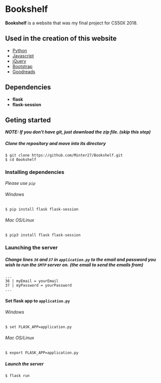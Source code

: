
# Bookshelf

**Bookshelf** is a website that was my final project for CS50X 2018.

## Used in the creation of this website
* [Python](https://www.python.org/)
* [Javascript](https://www.javascript.com/)
* [jQuery](https://jquery.com/)
* [Bootstrap](https://getbootstrap.com/)
* [Goodreads](https://www.goodreads.com/)

## Dependencies 
- **flask**
- **flask-session**

## Geting started

**_NOTE: If you don't have git, just download the zip file. (skip this step)_**

##### Clone the repository and move into its directory
```
$ git clone https://github.com/Minter27/Bookshelf.git 
$ cd Bookshelf
```

### Installing dependencies

*Please use `pip`*
###### Windows
```
$ pip install flask flask-session
```
###### Mac OS/Linux
```
$ pip3 install flask flask-session
```

### Launching the server

##### Change lines `36` and `37` in `application.py` to the email and password you wish to run the `SMTP` server on. (the email to send the emails from)
```
...
36 | myEmail = yourEmail
37 | myPassword = yourPassword
...
```
#### Set flask app to `application.py`
###### Windows
```
$ set FLASK_APP=application.py
```
###### Mac OS/Linux
```
$ export FLASK_APP=application.py
```
##### Launch the server
```
$ flask run
```
